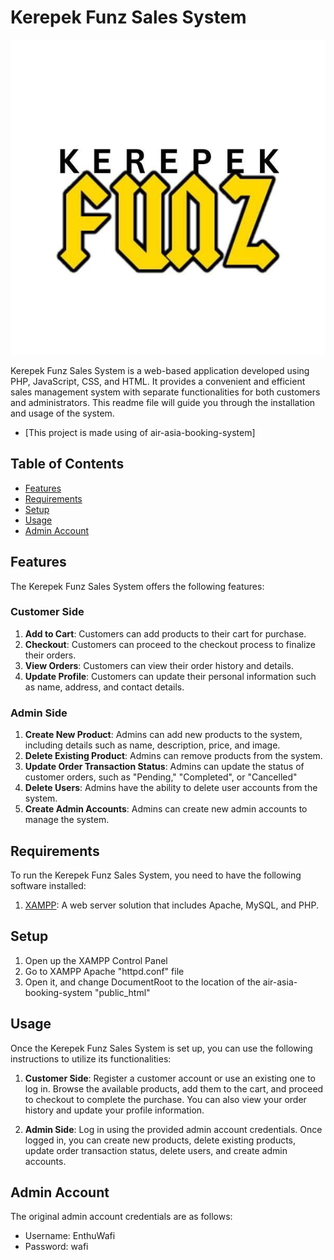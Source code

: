 # Kerepek Funz Sales System

![Kerepek Funz Sales System Logo](/public_html/assets/images/icon2.jpg)

Kerepek Funz Sales System is a web-based application developed using PHP, JavaScript, CSS, and HTML. It provides a convenient and efficient sales management system with separate functionalities for both customers and administrators. This readme file will guide you through the installation and usage of the system.
- [This project is made using of air-asia-booking-system]

## Table of Contents
- [Features](#features)
- [Requirements](#requirements)
- [Setup](#setup)
- [Usage](#usage)
- [Admin Account](#admin-account)

## Features
The Kerepek Funz Sales System offers the following features:

### Customer Side
1. **Add to Cart**: Customers can add products to their cart for purchase.
2. **Checkout**: Customers can proceed to the checkout process to finalize their orders.
3. **View Orders**: Customers can view their order history and details.
4. **Update Profile**: Customers can update their personal information such as name, address, and contact details.

### Admin Side
1. **Create New Product**: Admins can add new products to the system, including details such as name, description, price, and image.
2. **Delete Existing Product**: Admins can remove products from the system.
3. **Update Order Transaction Status**: Admins can update the status of customer orders, such as "Pending," "Completed", or "Cancelled"
4. **Delete Users**: Admins have the ability to delete user accounts from the system.
5. **Create Admin Accounts**: Admins can create new admin accounts to manage the system.

## Requirements
To run the Kerepek Funz Sales System, you need to have the following software installed:

1. [XAMPP](https://www.apachefriends.org/index.html): A web server solution that includes Apache, MySQL, and PHP.

## Setup
1. Open up the XAMPP Control Panel
2. Go to XAMPP Apache "httpd.conf" file
3. Open it, and change DocumentRoot to the location of the air-asia-booking-system "public_html"

## Usage
Once the Kerepek Funz Sales System is set up, you can use the following instructions to utilize its functionalities:

1. **Customer Side**: Register a customer account or use an existing one to log in. Browse the available products, add them to the cart, and proceed to checkout to complete the purchase. You can also view your order history and update your profile information.

2. **Admin Side**: Log in using the provided admin account credentials. Once logged in, you can create new products, delete existing products, update order transaction status, delete users, and create admin accounts.

## Admin Account
The original admin account credentials are as follows:

- Username: EnthuWafi
- Password: wafi
